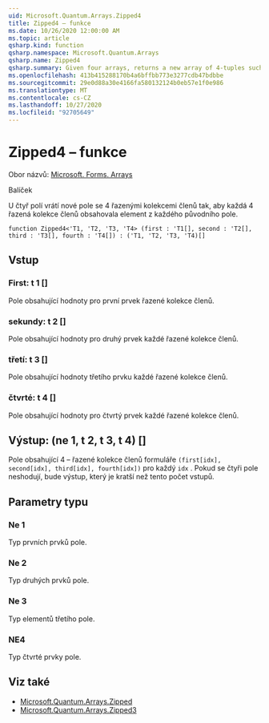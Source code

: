 ```yaml
---
uid: Microsoft.Quantum.Arrays.Zipped4
title: Zipped4 – funkce
ms.date: 10/26/2020 12:00:00 AM
ms.topic: article
qsharp.kind: function
qsharp.namespace: Microsoft.Quantum.Arrays
qsharp.name: Zipped4
qsharp.summary: Given four arrays, returns a new array of 4-tuples such that each 4-tuple contains an element from each original array.
ms.openlocfilehash: 413b415288170b4a6bffbb773e3277cdb47bdbbe
ms.sourcegitcommit: 29e0d88a30e4166fa580132124b0eb57e1f0e986
ms.translationtype: MT
ms.contentlocale: cs-CZ
ms.lasthandoff: 10/27/2020
ms.locfileid: "92705649"
---
```

# <a name="zipped4-function"></a>Zipped4 – funkce

Obor názvů: [Microsoft. Forms. Arrays](xref:Microsoft.Quantum.Arrays)

Balíček [](https://nuget.org/packages/)


U čtyř polí vrátí nové pole se 4 řazenými kolekcemi členů tak, aby každá 4 řazená kolekce členů obsahovala element z každého původního pole.

```qsharp
function Zipped4<'T1, 'T2, 'T3, 'T4> (first : 'T1[], second : 'T2[], third : 'T3[], fourth : 'T4[]) : ('T1, 'T2, 'T3, 'T4)[]
```


## <a name="input"></a>Vstup

### <a name="first--t1"></a>First: t 1 []

Pole obsahující hodnoty pro první prvek řazené kolekce členů.


### <a name="second--t2"></a>sekundy: t 2 []

Pole obsahující hodnoty pro druhý prvek každé řazené kolekce členů.


### <a name="third--t3"></a>třetí: t 3 []

Pole obsahující hodnoty třetího prvku každé řazené kolekce členů.


### <a name="fourth--t4"></a>čtvrté: t 4 []

Pole obsahující hodnoty pro čtvrtý prvek každé řazené kolekce členů.



## <a name="output--t1t2t3t4"></a>Výstup: (ne 1, t 2, t 3, t 4) []

Pole obsahující 4 – řazené kolekce členů formuláře `(first[idx], second[idx], third[idx], fourth[idx])` pro každý `idx` . Pokud se čtyři pole neshodují, bude výstup, který je kratší než tento počet vstupů.

## <a name="type-parameters"></a>Parametry typu

### <a name="t1"></a>Ne 1

Typ prvních prvků pole.
### <a name="t2"></a>Ne 2

Typ druhých prvků pole.
### <a name="t3"></a>Ne 3

Typ elementů třetího pole.
### <a name="t4"></a>NE4

Typ čtvrté prvky pole.

## <a name="see-also"></a>Viz také

- [Microsoft.Quantum.Arrays.Zipped](xref:Microsoft.Quantum.Arrays.Zipped)
- [Microsoft.Quantum.Arrays.Zipped3](xref:Microsoft.Quantum.Arrays.Zipped3)